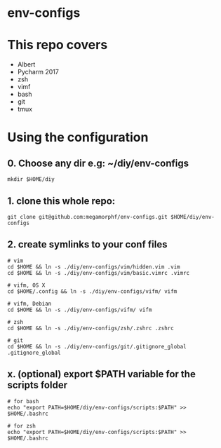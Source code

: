 # env-configs

# This repo covers

- Albert
- Pycharm 2017
- zsh
- vimf
- bash
- git
- tmux

# Using the configuration

## 0. Choose any dir e.g: ~/diy/env-configs

```
mkdir $HOME/diy
```

## 1. clone this whole repo:

```
git clone git@github.com:megamorphf/env-configs.git $HOME/diy/env-configs
```

## 2. create symlinks to your conf files

```
# vim
cd $HOME && ln -s ./diy/env-configs/vim/hidden.vim .vim
cd $HOME && ln -s ./diy/env-configs/vim/basic.vimrc .vimrc

# vifm, OS X
cd $HOME/.config && ln -s ./diy/env-configs/vifm/ vifm

# vifm, Debian
cd $HOME && ln -s ./diy/env-configs/vifm/ vifm

# zsh
cd $HOME && ln -s ./diy/env-configs/zsh/.zshrc .zshrc

# git
cd $HOME && ln -s ./diy/env-configs/git/.gitignore_global .gitignore_global

```


## x. (optional) export $PATH variable for the scripts folder

```
# for bash
echo "export PATH=$HOME/diy/env-configs/scripts:$PATH" >> $HOME/.bashrc

# for zsh
echo "export PATH=$HOME/diy/env-configs/scripts:$PATH" >> $HOME/.bashrc
```




